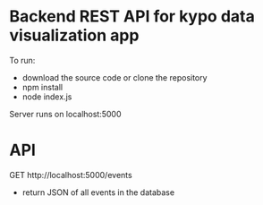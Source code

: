 # Backend REST API for kypo data visualization app

To run:

* download the source code or clone the repository
* npm install
* node index.js

Server runs on localhost:5000

# API

GET http://localhost:5000/events

* return JSON of all events in the database



